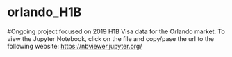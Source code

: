 # orlando_H1B

#Ongoing project focused on 2019 H1B Visa data for the Orlando market. To view the Jupyter Notebook, click on the file and copy/pase the url to the following website: https://nbviewer.jupyter.org/
